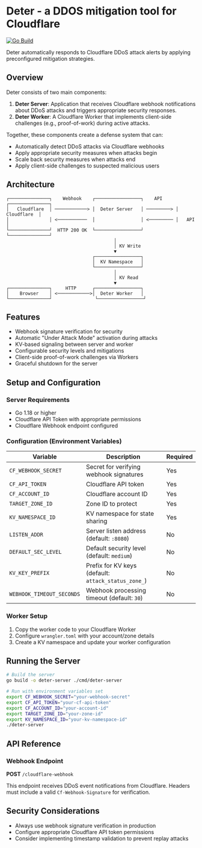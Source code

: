 # Deter - a DDOS mitigation tool for Cloudflare

[![Go Build](https://github.com/malwarebo/deter/actions/workflows/go-build.yml/badge.svg)](https://github.com/malwarebo/deter/actions/workflows/go-build.yml)

Deter automatically responds to Cloudflare DDoS attack alerts by applying preconfigured mitigation strategies.

## Overview

Deter consists of two main components:

1. **Deter Server**: Application that receives Cloudflare webhook notifications about DDoS attacks and triggers appropriate security responses.
2. **Deter Worker**: A Cloudflare Worker that implements client-side challenges (e.g., proof-of-work) during active attacks.

Together, these components create a defense system that can:

- Automatically detect DDoS attacks via Cloudflare webhooks
- Apply appropriate security measures when attacks begin
- Scale back security measures when attacks end
- Apply client-side challenges to suspected malicious users

## Architecture

```
┌───────────────┐    Webhook    ┌─────────────────┐    API     ┌───────────────┐
│   Cloudflare  │ ────────────> │  Deter Server   │ ─────────> │   Cloudflare  │
│               │ <───────────  │                 │ <───────── │   API         │
└───────────────┘  HTTP 200 OK  └─────────────────┘            └───────────────┘
                                        │
                                        │ KV Write
                                        ▼
                                ┌─────────────────┐
                                │  KV Namespace   │
                                └─────────────────┘
                                        │
                                        │ KV Read
                                        ▼
┌───────────────┐     HTTP      ┌─────────────────┐
│    Browser    │ <────────────>│  Deter Worker   │
└───────────────┘                └─────────────────┘
```

## Features

- Webhook signature verification for security
- Automatic "Under Attack Mode" activation during attacks
- KV-based signaling between server and worker
- Configurable security levels and mitigations
- Client-side proof-of-work challenges via Workers
- Graceful shutdown for the server

## Setup and Configuration

### Server Requirements

- Go 1.18 or higher
- Cloudflare API Token with appropriate permissions
- Cloudflare Webhook endpoint configured

### Configuration (Environment Variables)

| Variable | Description | Required |
|----------|-------------|----------|
| `CF_WEBHOOK_SECRET` | Secret for verifying webhook signatures | Yes |
| `CF_API_TOKEN` | Cloudflare API token | Yes |
| `CF_ACCOUNT_ID` | Cloudflare account ID | Yes |
| `TARGET_ZONE_ID` | Zone ID to protect | Yes |
| `KV_NAMESPACE_ID` | KV namespace for state sharing | Yes |
| `LISTEN_ADDR` | Server listen address (default: `:8080`) | No |
| `DEFAULT_SEC_LEVEL` | Default security level (default: `medium`) | No |
| `KV_KEY_PREFIX` | Prefix for KV keys (default: `attack_status_zone_`) | No |
| `WEBHOOK_TIMEOUT_SECONDS` | Webhook processing timeout (default: `30`) | No |

### Worker Setup

1. Copy the worker code to your Cloudflare Worker
2. Configure `wrangler.toml` with your account/zone details
3. Create a KV namespace and update your worker configuration

## Running the Server

```bash
# Build the server
go build -o deter-server ./cmd/deter-server

# Run with environment variables set
export CF_WEBHOOK_SECRET="your-webhook-secret"
export CF_API_TOKEN="your-cf-api-token" 
export CF_ACCOUNT_ID="your-account-id"
export TARGET_ZONE_ID="your-zone-id"
export KV_NAMESPACE_ID="your-kv-namespace-id"
./deter-server
```

## API Reference

### Webhook Endpoint

**POST** `/cloudflare-webhook`

This endpoint receives DDoS event notifications from Cloudflare. Headers must include a valid `Cf-Webhook-Signature` for verification.

## Security Considerations

- Always use webhook signature verification in production
- Configure appropriate Cloudflare API token permissions
- Consider implementing timestamp validation to prevent replay attacks
